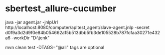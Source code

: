 # sbertest_allure-cucumber

java -jar agent.jar -jnlpUrl http://localhost:8080/computer/apltest_agent/slave-agent.jnlp -secret d0f9a3d2d9f0e84b054662a15b513dbb5fb3de105528b787fcfaa30271e432a6 -workDir "D:\jenk"

mvn clean test -DTAGS="@all"
tags are optional

